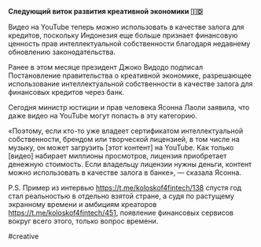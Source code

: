 
**Следующий виток развития креативной экономики 🇮🇩**

Видео на YouTube теперь можно использовать в качестве залога для кредитов, поскольку Индонезия еще больше признает финансовую ценность прав интеллектуальной собственности благодаря недавнему обновлению законодательства.

Ранее в этом месяце президент Джоко Видодо подписал Постановление правительства о креативной экономике, разрешающее использование интеллектуальной собственности в качестве залога для финансовых кредитов через банк.

Сегодня министр юстиции и прав человека Ясонна Лаоли заявила, что даже видео на YouTube могут попасть в эту категорию.

 «Поэтому, если кто-то уже владеет сертификатом интеллектуальной собственности, брендом или творческой лицензией, в том числе на музыку, он может загрузить [этот контент] на YouTube. Как только [видео] набирает миллионы просмотров, лицензия приобретает денежную стоимость. Если владельцу лицензии нужны деньги, контент можно использовать в качестве залога в банке», — сказала Ясонна.

P.S.
Пример из интервью https://t.me/koloskof4fintech/138 спустя год стал реальностью в отдельно взятой стране, а судя по растущему экранному времени и амбициям креаторов https://t.me/koloskof4fintech/451, появление финансовых сервисов вокруг всего этого, только вопрос времени.

#creative 